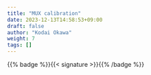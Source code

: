 ```yaml
---
title: "MUX calibration"
date: 2023-12-13T14:58:53+09:00
draft: false
author: "Kodai Okawa"
weight: 7
tags: []
---
```


{{% badge %}}{{< signature >}}{{% /badge %}}
